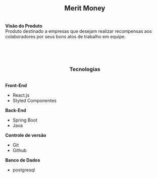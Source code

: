 <h2 style="text-align: center;"><strong>Merit Money</strong></h2>
<p style="text-align: left;"><br /> <strong>Vis&atilde;o do Produto</strong><br /> Produto destinado a empresas que desejam realizar recompensas aos colaboradores por seus bons atos de trabalho em equipe.</p>
<p style="text-align: left;">&nbsp;</p>
<p style="text-align: left;">&nbsp;</p>
<h3 style="text-align: center;"><strong>Tecnologias</strong></h3>
<p style="text-align: left;"><br /><strong>Front-End</strong></p>
<ul>
<li>React.js</li>
<li>Styled Componentes</li>
</ul>
<p><strong>Back-End</strong></p>
<ul>
<li>Spring Boot</li>
  <li>Java</li> 
</ul>
<p><strong>Controle de vers&atilde;o</strong></p>
<ul>
<li>Git</li>
<li>Github</li>
</ul>
<p><strong>Banco de Dados</strong></p>
<ul>
<li>postgresql</li>
</ul>
